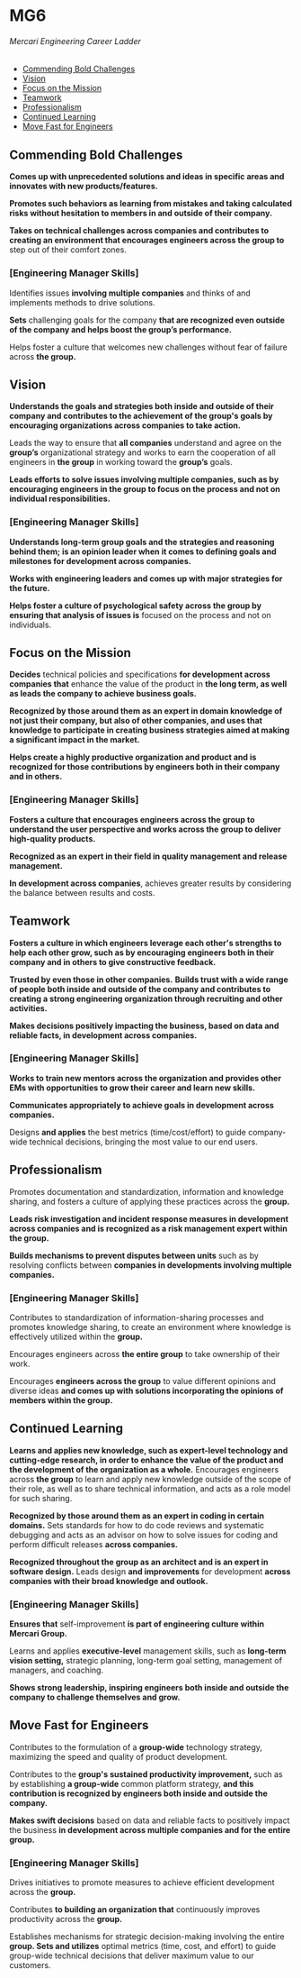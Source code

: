 # MG6
###### Mercari Engineering Career Ladder

 * [Commending Bold Challenges](#commending-bold-challenges)
 * [Vision](#vision)
 * [Focus on the Mission](#focus-on-the-mission)
 * [Teamwork](#teamwork)
 * [Professionalism](#professionalism)
 * [Continued Learning](#continued-learning)
 * [Move Fast for Engineers](#move-fast-for-engineers)

## Commending Bold Challenges
**Comes up with unprecedented solutions and ideas in specific areas and innovates with new products/features.**

**Promotes such behaviors as learning from mistakes and taking calculated risks without hesitation to members in and outside of their company.**

**Takes on technical challenges across companies and contributes to creating an environment that encourages engineers across the group to** step out of their comfort zones.

### [Engineering Manager Skills]

Identifies issues **involving multiple companies** and thinks of and implements methods to drive solutions.

**Sets** challenging goals for the company **that are recognized even outside of the company and helps boost the group’s performance.**

Helps foster a culture that welcomes new challenges without fear of failure across **the group.**


## Vision
**Understands the goals and strategies both inside and outside of their company and contributes to the achievement of the group's goals by encouraging organizations across companies to take action.**

Leads the way to ensure that **all companies** understand and agree on the **group’s** organizational strategy and works to earn the cooperation of all engineers in **the group** in working toward the **group’s** goals.

**Leads efforts to solve issues involving multiple companies, such as by encouraging engineers in the group to focus on the process and not on individual responsibilities.**

### [Engineering Manager Skills]

**Understands long-term group goals and the strategies and reasoning behind them; is an opinion leader when it comes to defining goals and milestones for development across companies.**

**Works with engineering leaders and comes up with major strategies for the future.**

**Helps foster a culture of psychological safety across the group by ensuring that analysis of issues is** focused on the process and not on individuals.


## Focus on the Mission
**Decides** technical policies and specifications **for development across companies that** enhance the value of the product in **the long term, as well as leads the company to achieve business goals.**

**Recognized by those around them as an expert in domain knowledge of not just their company, but also of other companies, and uses that knowledge to participate in creating business strategies aimed at making a significant impact in the market.**

**Helps create a highly productive organization and product and is recognized for those contributions by engineers both in their company and in others.**

### [Engineering Manager Skills]

**Fosters a culture that encourages engineers across the group to understand the user perspective and works across the group to deliver high-quality products.**

**Recognized as an expert in their field in quality management and release management.**

**In development across companies**, achieves greater results by considering the balance between results and costs.


## Teamwork
**Fosters a culture in which engineers leverage each other's strengths to help each other grow, such as by encouraging engineers both in their company and in others to give constructive feedback.**

**Trusted by even those in other companies.**
**Builds trust with a wide range of people both inside and outside of the company and contributes to creating a strong engineering organization through recruiting and other activities.**

**Makes decisions positively impacting the business, based on data and reliable facts, in development across companies.**

### [Engineering Manager Skills]

**Works to train new mentors across the organization and provides other EMs with opportunities to grow their career and learn new skills.**

**Communicates appropriately to achieve goals in development across companies.**

Designs **and applies** the best metrics (time/cost/effort) to guide company-wide technical decisions, bringing the most value to our end users.


## Professionalism
Promotes documentation and standardization, information and knowledge sharing, and fosters a culture of applying these practices across the **group.**

**Leads risk investigation and incident response measures in development across companies and is recognized as a risk management expert within the group.**

**Builds mechanisms to prevent disputes between units** such as by resolving conflicts between **companies in developments involving multiple companies.**

### [Engineering Manager Skills]

Contributes to standardization of information-sharing processes and promotes knowledge sharing, to create an environment where knowledge is effectively utilized  within the **group.**

Encourages engineers across **the entire group** to take ownership of their work.

Encourages **engineers across the group** to value different opinions and diverse ideas **and comes up with solutions incorporating the opinions of members within the group.**

## Continued Learning
**Learns and applies new knowledge, such as expert-level technology and cutting-edge research, in order to enhance the value of the product and the development of the organization as a whole.** Encourages engineers across **the group** to learn and apply new knowledge outside of the scope of their role, as well as to share technical information, and acts as a role model for such sharing.

**Recognized by those around them as an expert in coding in certain domains.**
Sets standards for how to do code reviews and systematic debugging and acts as an advisor on how to solve issues for coding and perform difficult releases **across companies.**

**Recognized throughout the group as an architect and is an expert in software design.**
Leads design **and improvements** for development **across companies with their broad knowledge and outlook.**

### [Engineering Manager Skills]

**Ensures that** self-improvement **is part of engineering culture within Mercari Group.**

Learns and applies **executive-level** management skills, such as **long-term vision setting,** strategic planning, long-term goal setting, management of managers, and coaching.

**Shows strong leadership, inspiring engineers both inside and outside the company to challenge themselves and grow.**


## Move Fast for Engineers
Contributes to the formulation of a **group-wide** technology strategy, maximizing the speed and quality of product development. 

Contributes to the **group's sustained productivity improvement,** such as by establishing **a group-wide** common platform strategy, **and this contribution is recognized by engineers both inside and outside the company.**

**Makes swift decisions** based on data and reliable facts to positively impact the business **in development across multiple companies and for the entire group.**

### [Engineering Manager Skills]

Drives initiatives to promote measures to achieve efficient development across the **group.**

Contributes **to building an organization that** continuously improves productivity across the **group.**

Establishes mechanisms for strategic decision-making involving the entire **group. Sets and utilizes** optimal metrics (time, cost, and effort) to guide group-wide technical decisions that deliver maximum value to our customers.
